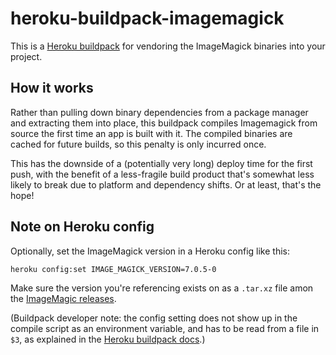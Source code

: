 heroku-buildpack-imagemagick
=================================

This is a [Heroku buildpack](http://devcenter.heroku.com/articles/buildpacks) for vendoring the ImageMagick binaries into your project.

## How it works
Rather than pulling down binary dependencies from a package manager and extracting them into place, this buildpack compiles Imagemagick from source the first time an app is built with it. The compiled binaries are cached for future builds, so this penalty is only incurred once.

This has the downside of a (potentially very long) deploy time for the first push, with the benefit of a less-fragile build product that's somewhat less likely to break due to platform and dependency shifts. Or at least, that's the hope!

## Note on Heroku config

Optionally, set the ImageMagick version in a Heroku config like this:

```
heroku config:set IMAGE_MAGICK_VERSION=7.0.5-0
```

Make sure the version you're referencing exists on as a `.tar.xz` file amon the [ImageMagic releases](http://www.imagemagick.org/download/releases/).

(Buildpack developer note: the config setting does not show up in the compile script as an environment variable, and has to be read from a file in `$3`, as explained in the [Heroku buildpack docs](https://devcenter.heroku.com/articles/buildpack-api#bin-compile-summary).)
